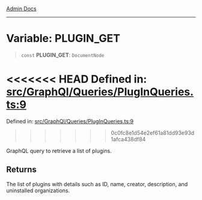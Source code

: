 [Admin Docs](/)

***

# Variable: PLUGIN\_GET

> `const` **PLUGIN\_GET**: `DocumentNode`

<<<<<<< HEAD
Defined in: [src/GraphQl/Queries/PlugInQueries.ts:9](https://github.com/abhassen44/talawa-admin/blob/285f7384c3d26b5028a286d84f89b85120d130a2/src/GraphQl/Queries/PlugInQueries.ts#L9)
=======
Defined in: [src/GraphQl/Queries/PlugInQueries.ts:9](https://github.com/PalisadoesFoundation/talawa-admin/blob/main/src/GraphQl/Queries/PlugInQueries.ts#L9)
>>>>>>> 0c0fc8e1d54e2ef61a81dd93e93d1afca438df84

GraphQL query to retrieve a list of plugins.

## Returns

The list of plugins with details such as ID, name, creator, description, and uninstalled organizations.
